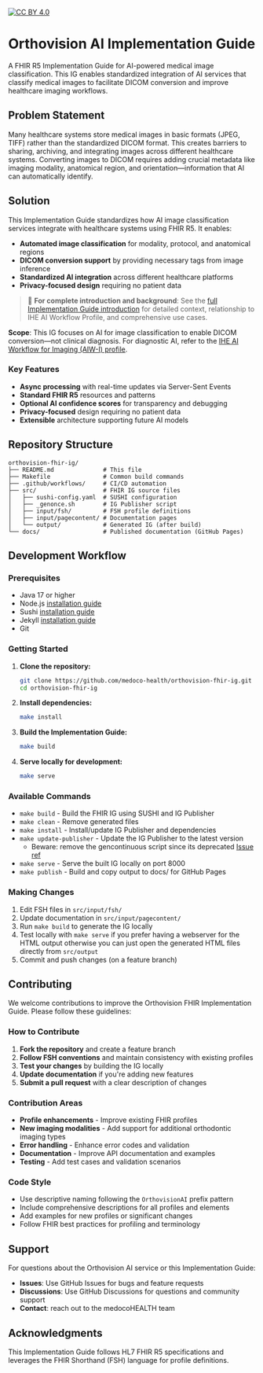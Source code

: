 [![CC BY 4.0][cc-by-shield]][cc-by]

[cc-by]: http://creativecommons.org/licenses/by/4.0/
[cc-by-shield]: https://img.shields.io/badge/License-CC%20BY%204.0-lightgrey.svg


# Orthovision AI Implementation Guide

A FHIR R5 Implementation Guide for AI-powered medical image classification. This IG enables standardized integration of AI services that classify medical images to facilitate DICOM conversion and improve healthcare imaging workflows.

## Problem Statement

Many healthcare systems store medical images in basic formats (JPEG, TIFF) rather than the standardized DICOM format. This creates barriers to sharing, archiving, and integrating images across different healthcare systems. Converting images to DICOM requires adding crucial metadata like imaging modality, anatomical region, and orientation—information that AI can automatically identify.

## Solution

This Implementation Guide standardizes how AI image classification services integrate with healthcare systems using FHIR R5. It enables:

- **Automated image classification** for modality, protocol, and anatomical regions
- **DICOM conversion support** by providing necessary tags from image inference  
- **Standardized AI integration** across different healthcare platforms
- **Privacy-focused design** requiring no patient data

> 📖 **For complete introduction and background**: See the [full Implementation Guide introduction](src/input/pagecontent/index.md) for detailed context, relationship to IHE AI Workflow Profile, and comprehensive use cases.

**Scope**: This IG focuses on AI for image classification to enable DICOM conversion—not clinical diagnosis. For diagnostic AI, refer to the [IHE AI Workflow for Imaging (AIW-I) profile](https://profiles.ihe.net/RAD/AIW-I/).

### Key Features

- **Async processing** with real-time updates via Server-Sent Events
- **Standard FHIR R5** resources and patterns
- **Optional AI confidence scores** for transparency and debugging
- **Privacy-focused** design requiring no patient data
- **Extensible** architecture supporting future AI models

## Repository Structure

```
orthovision-fhir-ig/
├── README.md              # This file
├── Makefile               # Common build commands
├── .github/workflows/     # CI/CD automation
├── src/                   # FHIR IG source files
│   ├── sushi-config.yaml  # SUSHI configuration
│   ├── _genonce.sh        # IG Publisher script
│   ├── input/fsh/         # FSH profile definitions
│   ├── input/pagecontent/ # Documentation pages
│   └── output/            # Generated IG (after build)
└── docs/                  # Published documentation (GitHub Pages)
```

## Development Workflow

### Prerequisites

- Java 17 or higher
- Node.js [installation guide](https://nodejs.org/en/download/)
- Sushi [installation guide](https://www.npmjs.com/package/fsh-sushi)
- Jekyll [installation guide](https://jekyllrb.com/docs/installation/)
- Git

### Getting Started

1. **Clone the repository:**
   ```bash
   git clone https://github.com/medoco-health/orthovision-fhir-ig.git
   cd orthovision-fhir-ig
   ```

2. **Install dependencies:**
   ```bash
   make install
   ```

3. **Build the Implementation Guide:**
   ```bash
   make build
   ```

4. **Serve locally for development:**
   ```bash
   make serve
   ```

### Available Commands

- `make build` - Build the FHIR IG using SUSHI and IG Publisher
- `make clean` - Remove generated files
- `make install` - Install/update IG Publisher and dependencies
- `make update-publisher` - Update the IG Publisher to the latest version
   - Beware: remove the gencontinuous script since its deprecated [Issue ref](https://github.com/HL7/fhir-ig-publisher/issues/946)
- `make serve` - Serve the built IG locally on port 8000
- `make publish` - Build and copy output to docs/ for GitHub Pages

### Making Changes

1. Edit FSH files in `src/input/fsh/`
2. Update documentation in `src/input/pagecontent/`
3. Run `make build` to generate the IG locally
4. Test locally with `make serve` if you prefer having a webserver for the HTML output otherwise you can just open the generated HTML files directly from `src/output`
5. Commit and push changes (on a feature branch)

## Contributing

We welcome contributions to improve the Orthovision FHIR Implementation Guide. Please follow these guidelines:

### How to Contribute

1. **Fork the repository** and create a feature branch
2. **Follow FSH conventions** and maintain consistency with existing profiles
3. **Test your changes** by building the IG locally
4. **Update documentation** if you're adding new features
5. **Submit a pull request** with a clear description of changes

### Contribution Areas

- **Profile enhancements** - Improve existing FHIR profiles
- **New imaging modalities** - Add support for additional orthodontic imaging types
- **Error handling** - Enhance error codes and validation
- **Documentation** - Improve API documentation and examples
- **Testing** - Add test cases and validation scenarios

### Code Style

- Use descriptive naming following the `OrthovisionAI` prefix pattern
- Include comprehensive descriptions for all profiles and elements
- Add examples for new profiles or significant changes
- Follow FHIR best practices for profiling and terminology

## Support

For questions about the Orthovision AI service or this Implementation Guide:

- **Issues**: Use GitHub Issues for bugs and feature requests
- **Discussions**: Use GitHub Discussions for questions and community support
- **Contact**: reach out to the medocoHEALTH team

## Acknowledgments

This Implementation Guide follows HL7 FHIR R5 specifications and leverages the FHIR Shorthand (FSH) language for profile definitions.
